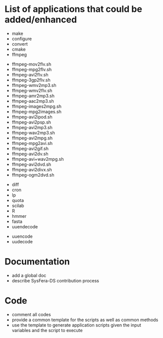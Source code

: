# List of applications that could be added/enhanced

 + make
 + configure
 + convert
 + cmake
 + ffmpeg
  * ffmpeg-mov2flv.sh
  * ffmpeg-mpg2flv.sh
  * ffmpeg-avi2flv.sh
  * ffmpeg-3gp2flv.sh
  * ffmpeg-wmv2mp3.sh
  * ffmpeg-wmv2flv.sh
  * ffmpeg-amr2mp3.sh
  * ffmpeg-aac2mp3.sh
  * ffmpeg-images2mpg.sh
  * ffmpeg-mpg2images.sh
  * ffmpeg-avi2ipod.sh
  * ffmpeg-avi2psp.sh
  * ffmpeg-avi2mp3.sh
  * ffmpeg-wav2mp3.sh
  * ffmpeg-avi2mpg.sh
  * ffmpeg-mpg2avi.sh
  * ffmpeg-avi2gif.sh
  * ffmpeg-avi2dv.sh
  * ffmpeg-avi+wav2mpg.sh
  * ffmpeg-avi2dvd.sh
  * ffmpeg-avi2divx.sh
  * ffmpeg-ogm2dvd.sh
 + diff
 + cron
 + lp
 + quota
 + scilab
 + R
 + hmmer
 + fasta
 + uuendecode
  * uuencode
  * uudecode

# Documentation
+ add a global doc
+ describe SysFera-DS contribution process

# Code
+ comment all codes
+ provide a common template for the scripts as well as common methods
+ use the template to generate application scripts given the input variables and the script to execute

